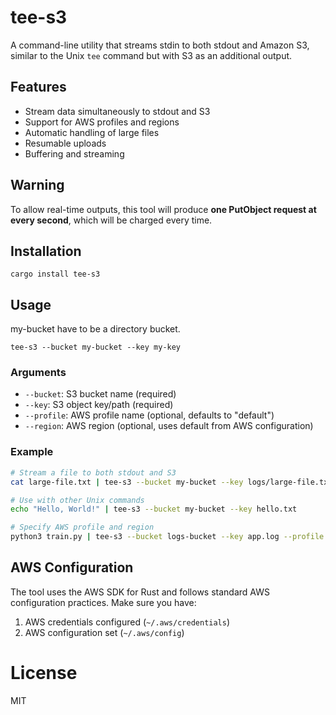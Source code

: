 # tee-s3

A command-line utility that streams stdin to both stdout and Amazon S3, similar to the Unix `tee` command but with S3 as an additional output.

## Features

- Stream data simultaneously to stdout and S3
- Support for AWS profiles and regions
- Automatic handling of large files
- Resumable uploads
- Buffering and streaming

## Warning

To allow real-time outputs, this tool will produce **one PutObject request at every second**, which will be charged every time.

## Installation

```boto3
cargo install tee-s3
```

## Usage

my-bucket have to be a directory bucket.

```boto3
tee-s3 --bucket my-bucket --key my-key
```


### Arguments

- `--bucket`: S3 bucket name (required)
- `--key`: S3 object key/path (required)
- `--profile`: AWS profile name (optional, defaults to "default")
- `--region`: AWS region (optional, uses default from AWS configuration)

### Example
```bash
# Stream a file to both stdout and S3
cat large-file.txt | tee-s3 --bucket my-bucket --key logs/large-file.txt

# Use with other Unix commands
echo "Hello, World!" | tee-s3 --bucket my-bucket --key hello.txt

# Specify AWS profile and region
python3 train.py | tee-s3 --bucket logs-bucket --key app.log --profile prod --region us-west-2
```


## AWS Configuration

The tool uses the AWS SDK for Rust and follows standard AWS configuration practices. Make sure you have:

1. AWS credentials configured (`~/.aws/credentials`)
2. AWS configuration set (`~/.aws/config`)

# License
MIT
